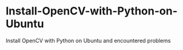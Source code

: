# Install-OpenCV-with-Python-on-Ubuntu
Install OpenCV with Python on Ubuntu and encountered problems
